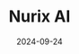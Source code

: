 ---  
layout: startup_page  
title: "Nurix AI"  
id: "nurix.ai"  
permalink: "/nurixainurix.ai09242024/"  
website: "https://www.nurix.ai/"  
funding_round: "Series A"  
funding_amount: "$27.5M"  
investors: "General Catalyst, Accel, Meraki Labs"  
about: "Nurix AI builds custom AI agents with human-like voice and reasoning abilities. These agents aim to boost productivity and enhance customer experiences for global enterprises by solving challenges in system integration, data handling, and scalability of GenAI solutions."  
markets: "Artificial Intelligence (AI), Data Integration, Generative AI, Business/Productivity Software, Media and Information Services (B2B)"  
hq: "Bengaluru, Karnataka, India"  
founded_year: "2024"  
linkedin: "https://www.linkedin.com/company/nurixai"  
twitter: "https://twitter.com/AI_NURIX"  
instagram: ""  
facebook: ""  
crunchbase: "https://www.crunchbase.com/organization/nurix-ai"  
pitchbook: "https://pitchbook.com/profiles/company/674196-67"  

date_display: "24-Sep-2024"  
date: "2024-09-24"

# SEO Optimization  
meta_title: "Nurix AI - Series A Funding ($27.5M)"  
meta_description: "Nurix AI, Nurix AI builds custom AI agents with human-like voice and reasoning abilities. These agents aim to boost productivity and enhance customer experience..."  
meta_keywords: "Nurix AI, Artificial Intelligence (AI), Data Integration, Generative AI, Business/Productivity Software, Media and Information Services (B2B), Series A funding"  
canonical_url: "https://startup.projectstartups.com/nurixainurix.ai09242024/"  
---